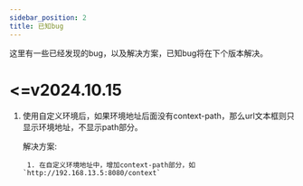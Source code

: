 ```yaml
---
sidebar_position: 2
title: 已知bug
---
```


这里有一些已经发现的bug，以及解决方案，已知bug将在下个版本解决。
# \<=v2024.10.15

1. 使用自定义环境后，如果环境地址后面没有context-path，那么url文本框则只显示环境地址，不显示path部分。

    解决方案:
        
        1. 在自定义环境地址中，增加context-path部分，如`http://192.168.13.5:8080/context`